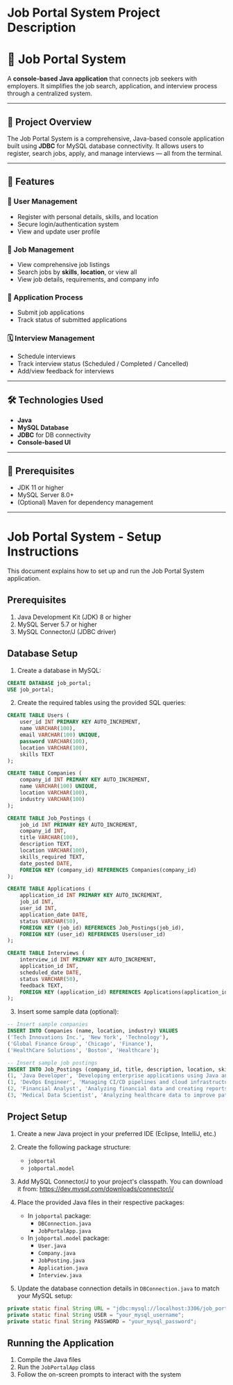 # **Job Portal System Project Description**

# 💼 Job Portal System

A **console-based Java application** that connects job seekers with employers. It simplifies the job search, application, and interview process through a centralized system.

---

## 🚀 Project Overview

The Job Portal System is a comprehensive, Java-based console application built using **JDBC** for MySQL database connectivity. It allows users to register, search jobs, apply, and manage interviews — all from the terminal.

---

## 🧩 Features

### 👤 User Management
- Register with personal details, skills, and location
- Secure login/authentication system
- View and update user profile

### 💼 Job Management
- View comprehensive job listings
- Search jobs by **skills**, **location**, or view all
- View job details, requirements, and company info

### 📑 Application Process
- Submit job applications
- Track status of submitted applications

### 🗓️ Interview Management
- Schedule interviews
- Track interview status (Scheduled / Completed / Cancelled)
- Add/view feedback for interviews

---

## 🛠️ Technologies Used

- **Java**
- **MySQL Database**
- **JDBC** for DB connectivity
- **Console-based UI**

---

## 🔧 Prerequisites

- JDK 11 or higher
- MySQL Server 8.0+
- (Optional) Maven for dependency management

---



# Job Portal System - Setup Instructions

This document explains how to set up and run the Job Portal System application.

## Prerequisites

1. Java Development Kit (JDK) 8 or higher
2. MySQL Server 5.7 or higher
3. MySQL Connector/J (JDBC driver)

## Database Setup

1. Create a database in MySQL:

```sql
CREATE DATABASE job_portal;
USE job_portal;
```

2. Create the required tables using the provided SQL queries:

```sql
CREATE TABLE Users (
    user_id INT PRIMARY KEY AUTO_INCREMENT,
    name VARCHAR(100),
    email VARCHAR(100) UNIQUE,
    password VARCHAR(100),
    location VARCHAR(100),
    skills TEXT
);

CREATE TABLE Companies (
    company_id INT PRIMARY KEY AUTO_INCREMENT,
    name VARCHAR(100) UNIQUE,
    location VARCHAR(100),
    industry VARCHAR(100)
);

CREATE TABLE Job_Postings (
    job_id INT PRIMARY KEY AUTO_INCREMENT,
    company_id INT,
    title VARCHAR(100),
    description TEXT,
    location VARCHAR(100),
    skills_required TEXT,
    date_posted DATE,
    FOREIGN KEY (company_id) REFERENCES Companies(company_id)
);

CREATE TABLE Applications (
    application_id INT PRIMARY KEY AUTO_INCREMENT,
    job_id INT,
    user_id INT,
    application_date DATE,
    status VARCHAR(50),
    FOREIGN KEY (job_id) REFERENCES Job_Postings(job_id),
    FOREIGN KEY (user_id) REFERENCES Users(user_id)
);

CREATE TABLE Interviews (
    interview_id INT PRIMARY KEY AUTO_INCREMENT,
    application_id INT,
    scheduled_date DATE,
    status VARCHAR(50),
    feedback TEXT,
    FOREIGN KEY (application_id) REFERENCES Applications(application_id)
);
```

3. Insert some sample data (optional):

```sql
-- Insert sample companies
INSERT INTO Companies (name, location, industry) VALUES
('Tech Innovations Inc.', 'New York', 'Technology'),
('Global Finance Group', 'Chicago', 'Finance'),
('HealthCare Solutions', 'Boston', 'Healthcare');

-- Insert sample job postings
INSERT INTO Job_Postings (company_id, title, description, location, skills_required, date_posted) VALUES
(1, 'Java Developer', 'Developing enterprise applications using Java and related technologies.', 'New York', 'Java, Spring, SQL', '2025-05-01'),
(1, 'DevOps Engineer', 'Managing CI/CD pipelines and cloud infrastructure.', 'Remote', 'Docker, Kubernetes, AWS', '2025-05-02'),
(2, 'Financial Analyst', 'Analyzing financial data and creating reports.', 'Chicago', 'Excel, SQL, Financial Modeling', '2025-05-03'),
(3, 'Medical Data Scientist', 'Analyzing healthcare data to improve patient outcomes.', 'Boston', 'Python, R, Statistics, Healthcare', '2025-05-04');
```

## Project Setup

1. Create a new Java project in your preferred IDE (Eclipse, IntelliJ, etc.)

2. Create the following package structure:
    - `jobportal`
    - `jobportal.model`

3. Add MySQL Connector/J to your project's classpath. You can download it from:
   https://dev.mysql.com/downloads/connector/j/

4. Place the provided Java files in their respective packages:
    - In `jobportal` package:
        - `DBConnection.java`
        - `JobPortalApp.java`
    - In `jobportal.model` package:
        - `User.java`
        - `Company.java`
        - `JobPosting.java`
        - `Application.java`
        - `Interview.java`

5. Update the database connection details in `DBConnection.java` to match your MySQL setup:

```java
private static final String URL = "jdbc:mysql://localhost:3306/job_portal";
private static final String USER = "your_mysql_username";
private static final String PASSWORD = "your_mysql_password";
```

## Running the Application

1. Compile the Java files
2. Run the `JobPortalApp` class
3. Follow the on-screen prompts to interact with the system

